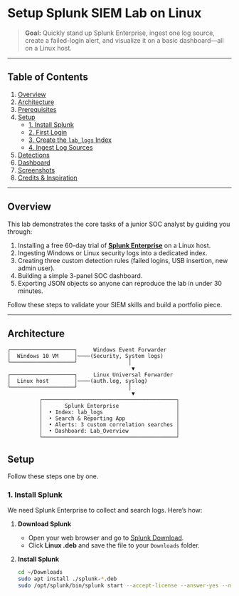 # Setup Splunk SIEM Lab on Linux

> **Goal:** Quickly stand up Splunk Enterprise, ingest one log source, create a failed-login alert, and visualize it on a basic dashboard—all on a Linux host.

---

## Table of Contents

1. [Overview](#overview)  
2. [Architecture](#architecture)  
3. [Prerequisites](#prerequisites)  
4. [Setup](#setup)  
   - [1. Install Splunk](#1-install-splunk)  
   - [2. First Login](#2-first-login)  
   - [3. Create the `lab_logs` Index](#3-create-the-lab_logs-index)  
   - [4. Ingest Log Sources](#4-ingest-log-sources)  
5. [Detections](#detections)  
6. [Dashboard](#dashboard)  
7. [Screenshots](#screenshots)  
8. [Credits & Inspiration](#credits--inspiration)  


---

## Overview

This lab demonstrates the core tasks of a junior SOC analyst by guiding you through:

1. Installing a free 60-day trial of [**Splunk Enterprise**](https://www.splunk.com/en_us/download.html) on a Linux host.  
2. Ingesting Windows or Linux security logs into a dedicated index.  
3. Creating three custom detection rules (failed logins, USB insertion, new admin user).  
4. Building a simple 3-panel SOC dashboard.  
5. Exporting JSON objects so anyone can reproduce the lab in under 30 minutes.

Follow these steps to validate your SIEM skills and build a portfolio piece.

---

## Architecture

```text
┌────────────────────┐     Windows Event Forwarder
│  Windows 10 VM     │────(Security, System logs)
└────────────────────┘                │
                                       ▼
┌────────────────────┐     Linux Universal Forwarder
│  Linux host        │────(auth.log, syslog)
└────────────────────┘                │
                                       ▼
          ┌──────────────────────────────────────────┐
          │       Splunk Enterprise                  │
          │  • Index: lab_logs                       │
          │  • Search & Reporting App                │
          │  • Alerts: 3 custom correlation searches │
          │  • Dashboard: Lab_Overview               │
          └──────────────────────────────────────────┘
```


## Setup

Follow these steps one by one.

### 1. Install Splunk

We need Splunk Enterprise to collect and search logs. Here’s how:

1. **Download Splunk**  
   - Open your web browser and go to [Splunk Download](https://www.splunk.com/en_us/download/splunk-enterprise.html).  
   - Click **Linux .deb** and save the file to your `Downloads` folder.

2. **Install Splunk**  
   ```bash
   cd ~/Downloads
   sudo apt install ./splunk-*.deb
   sudo /opt/splunk/bin/splunk start --accept-license --answer-yes --no-prompt
